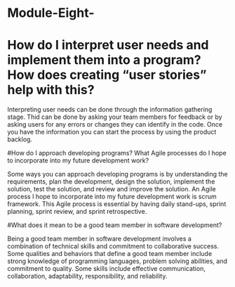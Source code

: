 # Module-Eight-
#	How do I interpret user needs and implement them into a program? How does creating “user stories” help with this?

Interpreting user needs can be done through the information gathering stage. Thid can be done by asking your team members for feedback or by asking users for any errors or changes they can identify in the code. Once you have the information you can start the process by using the product backlog. 

#How do I approach developing programs? What Agile processes do I hope to incorporate into my future development work?

Some ways you can approach developing programs is by understanding the requirements, plan the development, design the solution, implement the solution, test the solution, and review and improve the solution. An Agile process I hope to incorporate into my future development work is scrum framework. This Agile process is essential by having daily stand-ups, sprint planning, sprint review, and sprint retrospective. 

 #What does it mean to be a good team member in software development?

Being a good team member in software development involves a combination of technical skills and commitment to collaborative success. Some qualities and behaviors that define a good team member include strong knowledge of programming languages, problem solving abilities, and commitment to quality. Some skills include effective communication, collaboration, adaptability, responsibility, and reliability. 
